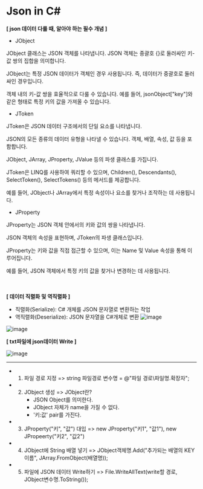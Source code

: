 # Json in C&#35;

**[ json 데이터 다룰 때, 알아야 하는 필수 개념 ]**

- JObject

JObject 클래스는 JSON 객체를 나타냅니다. JSON 객체는 중괄호 {}로 둘러싸인 키-값 쌍의 집합을 의미합니다.

JObject는 특정 JSON 데이터가 객체인 경우 사용됩니다. 즉, 데이터가 중괄호로 둘러싸인 경우입니다.

객체 내의 키-값 쌍을 효율적으로 다룰 수 있습니다. 예를 들어, jsonObject["key"]와 같은 형태로 특정 키의 값을 가져올 수 있습니다.
<br/> 

- JToken

JToken은 JSON 데이터 구조에서의 단일 요소를 나타냅니다.


JSON의 모든 종류의 데이터 유형을 나타낼 수 있습니다. 객체, 배열, 속성, 값 등을 포함합니다.


JObject, JArray, JProperty, JValue 등의 파생 클래스를 가집니다.


JToken은 LINQ를 사용하여 쿼리할 수 있으며, Children(), Descendants(), SelectToken(), SelectTokens() 등의 메서드를 제공합니다.


예를 들어, JObject나 JArray에서 특정 속성이나 요소를 찾거나 조작하는 데 사용됩니다.
<br/> 

- JProperty

JProperty는 JSON 객체 안에서의 키와 값의 쌍을 나타냅니다.

JSON 객체의 속성을 표현하며, JToken의 파생 클래스입니다.

JProperty는 키와 값을 직접 접근할 수 있으며, 이는 Name 및 Value 속성을 통해 이루어집니다.

예를 들어, JSON 객체에서 특정 키의 값을 찾거나 변경하는 데 사용됩니다.


  
<br/> <br/> 
  **[ 데이터 직렬화 및 역직렬화 ]**
- 직렬화(Serialize): C# 개체를 JSON 문자열로 변환하는 작업
- 역직렬화(Deserialize): JSON 문자열을 C#개체로 변환
![image](https://github.com/Jiwoon22/Json-in-C-/assets/51106092/d0e4d69f-6ba5-4374-97c7-884d561299dd)

  
![image](https://github.com/Jiwoon22/Json-in-C-/assets/51106092/27d0b706-0317-4303-a72f-9cd3b7862962)




**[ txt파일에 json데이터 Write ]**

  ![image](https://github.com/Jiwoon22/Json-in-C-/assets/51106092/4a5f35c6-e095-4e10-b604-cddb574a94b6)


  ------------------------------------------------------------------------------------------------
  

  * 1. 파일 경로 지정
       => string 파일경로 변수명 = @"파일 경로\파일명.확장자";
       
  * 2. JObject 생성
       => JObject란?
          - JSON Object를 의미한다.
          - JObject 자체가 name을 가질 수 없다.
          - '키:값' pair를 가진다.
            
  * 3. JProperty("키", "값") 대입
       => new JProperty("키1", "값1"),
          new JPropeerty("키2", "값2")
       
  * 4. JObject에 String 배열 넣기
       => JObject객체명.Add("추가되는 배열의 KEY 이름", JArray.FromObject(배열명));

  * 5. 파일에 JSON 데이터 Write하기
       => File.WriteAllText(write할 경로, JObject변수명.ToString());

       

